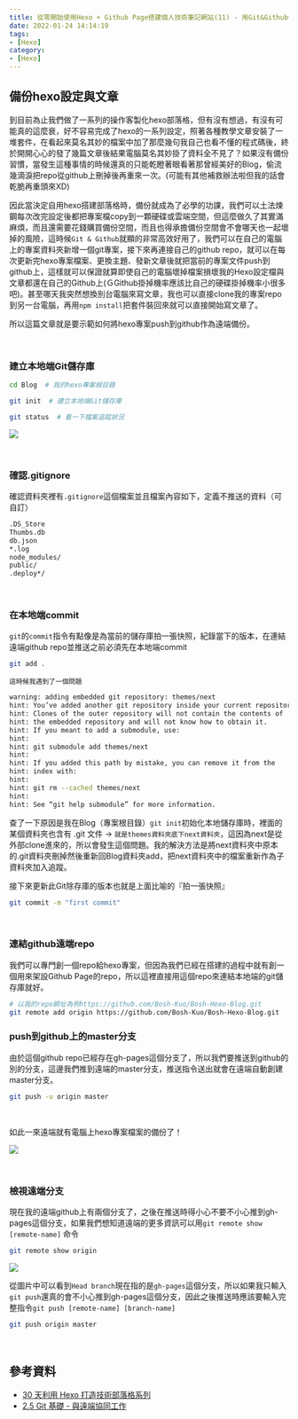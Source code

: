 ```yaml
---
title: 從零開始使用Hexo + Github Page搭建個人技術筆記網站(11) - 用Git&Github備份hexo專案
date: 2022-01-24 14:14:19
tags:
- [Hexo]
category:
- [Hexo]
---
```


## **備份hexo設定與文章**

到目前為止我們做了一系列的操作客製化hexo部落格，但有沒有想過，有沒有可能真的這麼衰，好不容易完成了hexo的一系列設定，照著各種教學文章安裝了一堆套件，在看起來莫名其妙的檔案中加了那麼幾句我自己也看不懂的程式碼後，終於開開心心的發了幾篇文章後結果電腦莫名其妙掛了資料全不見了？如果沒有備份習慣，當發生這種事情的時候還真的只能乾瞪著眼看著那曾經美好的Blog，偷流幾滴淚把repo從github上刪掉後再重來一次。(可能有其他補救辦法啦但我的話會乾脆再重頭來XD)

<!-- more -->

因此當決定自用hexo搭建部落格時，備份就成為了必學的功課，我們可以土法煉鋼每次改完設定後都把專案檔copy到一顆硬碟或雲端空間，但這麼做久了其實滿麻煩，而且還需要花錢購買備份空間，而且也得承擔備份空間會不會哪天也一起壞掉的風險，這時候`Git & Github`就顯的非常高效好用了，我們可以在自己的電腦上的專案資料夾新增一個git專案，接下來再連接自己的github repo，就可以在每次更新完hexo專案檔案、更換主題、發新文章後就把當前的專案文件push到github上，這樣就可以保證就算即使自己的電腦壞掉檔案損壞我的Hexo設定檔與文章都還在自己的Github上(ＧGithub掛掉機率應該比自己的硬碟掛掉機率小很多吧)。甚至哪天我突然想換別台電腦來寫文章，我也可以直接clone我的專案repo到另一台電腦，再用`npm install`把套件裝回來就可以直接開始寫文章了。

所以這篇文章就是要示範如何將hexo專案push到github作為遠端備份。


<br/>

### **建立本地端Git儲存庫**

```bash
cd Blog  # 我的hexo專案根目錄

git init  # 建立本地端Git儲存庫

git status  # 看一下檔案追蹤狀況 
```

![](https://i.imgur.com/mjLGOUS.png)

<br/>

### **確認.gitignore**

確認資料夾裡有`.gitignore`這個檔案並且檔案內容如下，定義不推送的資料（可自訂）

```bash
.DS_Store
Thumbs.db
db.json
*.log
node_modules/
public/
.deploy*/
```

<br/>

### **在本地端commit**

`git`的`commit`指令有點像是為當前的儲存庫拍一張快照，紀錄當下的版本，在連結遠端github repo並推送之前必須先在本地端commit

```bash
git add .
```

`這時候我遇到了一個問題`

```bash
warning: adding embedded git repository: themes/next
hint: You’ve added another git repository inside your current repository.
hint: Clones of the outer repository will not contain the contents of
hint: the embedded repository and will not know how to obtain it.
hint: If you meant to add a submodule, use:
hint:
hint: git submodule add themes/next
hint:
hint: If you added this path by mistake, you can remove it from the
hint: index with:
hint:
hint: git rm --cached themes/next
hint:
hint: See “git help submodule” for more information.
```

查了一下原因是我在Blog（專案根目錄）`git init`初始化本地儲存庫時，裡面的某個資料夾也含有 .git 文件 → `就是themes資料夾底下next資料夾`，這因為next是從外部clone進來的，所以會發生這個問題。我的解決方法是將next資料夾中原本的.git資料夾刪掉然後重新回Blog資料夾add，把next資料夾中的檔案重新作為子資料夾加入追蹤。

接下來更新此Git除存庫的版本也就是上面比喻的『拍一張快照』

```bash
git commit -m "first commit"
```

<br/>

### **連結github遠端repo**

我們可以專門創一個repo給hexo專案，但因為我們已經在搭建的過程中就有創一個用來架設Github Page的repo，所以這裡直接用這個repo來連結本地端的git儲存庫就好。

```bash
# 以我的repo網址為例https://github.com/Bosh-Kuo/Bosh-Hexo-Blog.git
git remote add origin https://github.com/Bosh-Kuo/Bosh-Hexo-Blog.git
```

### **push到github上的master分支**

由於這個github repo已經存在gh-pages這個分支了，所以我們要推送到github的別的分支，這邊我們推到遠端的master分支，推送指令送出就會在遠端自動創建master分支。

```bash
git push -u origin master
```

<br/>

如此一來遠端就有電腦上hexo專案檔案的備份了！

![](https://i.imgur.com/Ie8LCNh.png)

<br/>

### **檢視遠端分支**

現在我的遠端github上有兩個分支了，之後在推送時得小心不要不小心推到gh-pages這個分支，如果我們想知道遠端的更多資訊可以用`git remote show [remote-name]` 命令

```bash
git remote show origin
```

![](https://i.imgur.com/22cNiCK.png)

從圖片中可以看到`Head branch`現在指的是`gh-pages`這個分支，所以如果我只輸入`git push`還真的會不小心推到gh-pages這個分支，因此之後推送時應該要輸入完整指令`git push [remote-name] [branch-name]`

```bash
git push origin master
```

<br/>

## **參考資料**

- [30 天利用 Hexo 打造技術部落格系列](https://ithelp.ithome.com.tw/users/20139218/ironman/3910)
- [2.5 Git 基礎 - 與遠端協同工作](https://git-scm.com/book/zh-tw/v2/Git-%E5%9F%BA%E7%A4%8E-%E8%88%87%E9%81%A0%E7%AB%AF%E5%8D%94%E5%90%8C%E5%B7%A5%E4%BD%9C)